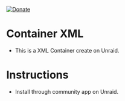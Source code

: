 [![Donate](https://img.shields.io/badge/Donate-PayPal-green.svg)](https://www.paypal.com/donate?business=QVR5JEKFBASVW&no_recurring=0&currency_code=USD)
# Container XML
* This is a XML Container create on Unraid.

# Instructions
* Install through community app on Unraid.
